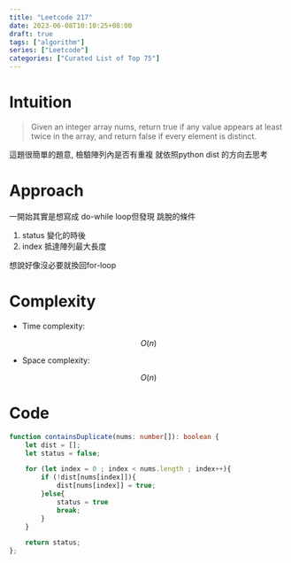 ```yaml
---
title: "Leetcode 217"
date: 2023-06-08T10:10:25+08:00
draft: true
tags: ["algorithm"]
series: ["Leetcode"]
categories: ["Curated List of Top 75"]
---
```


# Intuition
<!-- Describe your first thoughts on how to solve this problem. -->
> Given an integer array nums, return true if any value appears at least twice in the array, and return false if every element is distinct.

這題很簡單的題意, 檢驗陣列內是否有重複
就依照python dist 的方向去思考
# Approach
<!-- Describe your approach to solving the problem. -->
一開始其實是想寫成 do-while loop但發現
跳脫的條件
1. status 變化的時後
2. index 抵達陣列最大長度

想說好像沒必要就換回for-loop

# Complexity
- Time complexity:
<!-- Add your time complexity here, e.g. $$O(n)$$ -->
$$O(n)$$

- Space complexity:
<!-- Add your space complexity here, e.g. $$O(n)$$ -->
$$O(n)$$


# Code
```typescript
function containsDuplicate(nums: number[]): boolean {
    let dist = [];
    let status = false;

    for (let index = 0 ; index < nums.length ; index++){
        if (!dist[nums[index]]){
            dist[nums[index]] = true;
        }else{
            status = true
            break;
        }
    }

    return status;
};
```